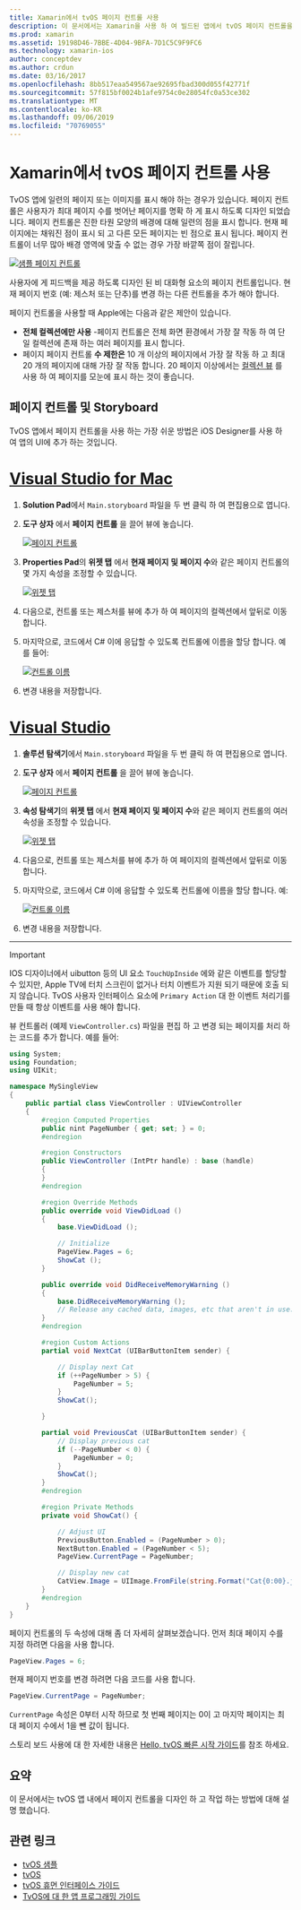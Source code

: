 ```yaml
---
title: Xamarin에서 tvOS 페이지 컨트롤 사용
description: 이 문서에서는 Xamarin을 사용 하 여 빌드된 앱에서 tvOS 페이지 컨트롤을 사용 하는 방법을 설명 합니다. 페이지 컨트롤에 대 한 개략적인 설명을 제공 하 고 스토리 보드를 설정 하는 방법에 대해 설명 하며 페이지 변경 이벤트에 응답 하는 방법을 검사 합니다.
ms.prod: xamarin
ms.assetid: 19198D46-7BBE-4D04-9BFA-7D1C5C9F9FC6
ms.technology: xamarin-ios
author: conceptdev
ms.author: crdun
ms.date: 03/16/2017
ms.openlocfilehash: 8bb517eaa549567ae92695fbad300d055f42771f
ms.sourcegitcommit: 57f815bf0024b1afe9754c0e28054fc0a53ce302
ms.translationtype: MT
ms.contentlocale: ko-KR
ms.lasthandoff: 09/06/2019
ms.locfileid: "70769055"
---
```

# <a name="working-with-tvos-page-controls-in-xamarin"></a>Xamarin에서 tvOS 페이지 컨트롤 사용

TvOS 앱에 일련의 페이지 또는 이미지를 표시 해야 하는 경우가 있습니다. 페이지 컨트롤은 사용자가 최대 페이지 수를 벗어난 페이지를 명확 하 게 표시 하도록 디자인 되었습니다. 페이지 컨트롤은 진한 타원 모양의 배경에 대해 일련의 점을 표시 합니다. 현재 페이지에는 채워진 점이 표시 되 고 다른 모든 페이지는 빈 점으로 표시 됩니다. 페이지 컨트롤이 너무 많아 배경 영역에 맞출 수 없는 경우 가장 바깥쪽 점이 잘립니다.

[![](page-controls-images/page01.png "샘플 페이지 컨트롤")](page-controls-images/page01.png#lightbox)

사용자에 게 피드백을 제공 하도록 디자인 된 비 대화형 요소의 페이지 컨트롤입니다. 현재 페이지 번호 (예: 제스처 또는 단추)를 변경 하는 다른 컨트롤을 추가 해야 합니다.

페이지 컨트롤을 사용할 때 Apple에는 다음과 같은 제안이 있습니다.

- **전체 컬렉션에만 사용** -페이지 컨트롤은 전체 화면 환경에서 가장 잘 작동 하 여 단일 컬렉션에 존재 하는 여러 페이지를 표시 합니다.
- 페이지 페이지 컨트롤 **수 제한은** 10 개 이상의 페이지에서 가장 잘 작동 하 고 최대 20 개의 페이지에 대해 가장 잘 작동 합니다. 20 페이지 이상에서는 [컬렉션 뷰](~/ios/tvos/user-interface/collection-views.md) 를 사용 하 여 페이지를 모눈에 표시 하는 것이 좋습니다.

<a name="Page-Controls-and-Storyboards" />

## <a name="page-controls-and-storyboards"></a>페이지 컨트롤 및 Storyboard

TvOS 앱에서 페이지 컨트롤을 사용 하는 가장 쉬운 방법은 iOS Designer를 사용 하 여 앱의 UI에 추가 하는 것입니다.

# <a name="visual-studio-for-mactabmacos"></a>[Visual Studio for Mac](#tab/macos)

1. **Solution Pad**에서 `Main.storyboard` 파일을 두 번 클릭 하 여 편집용으로 엽니다.
1. **도구 상자** 에서 **페이지 컨트롤** 을 끌어 뷰에 놓습니다.

    [![](page-controls-images/page02.png "페이지 컨트롤")](page-controls-images/page02.png#lightbox)
1. **Properties Pad**의 **위젯 탭** 에서 **현재 페이지** **및 페이지 수**와 같은 페이지 컨트롤의 몇 가지 속성을 조정할 수 있습니다.

    [![](page-controls-images/page03.png "위젯 탭")](page-controls-images/page03.png#lightbox)
1. 다음으로, 컨트롤 또는 제스처를 뷰에 추가 하 여 페이지의 컬렉션에서 앞뒤로 이동 합니다.
1. 마지막으로, 코드에서 C# 이에 응답할 수 있도록 컨트롤에 이름을 할당 합니다. 예를 들어:

    [![](page-controls-images/page04.png "컨트롤 이름")](page-controls-images/page04.png#lightbox)
1. 변경 내용을 저장합니다.

# <a name="visual-studiotabwindows"></a>[Visual Studio](#tab/windows)

1. **솔루션 탐색기**에서 `Main.storyboard` 파일을 두 번 클릭 하 여 편집용으로 엽니다.
1. **도구 상자** 에서 **페이지 컨트롤** 을 끌어 뷰에 놓습니다.

    [![](page-controls-images/page02-vs.png "페이지 컨트롤")](page-controls-images/page02-vs.png#lightbox)
1. **속성 탐색기**의 **위젯 탭** 에서 **현재 페이지** **및 페이지 수**와 같은 페이지 컨트롤의 여러 속성을 조정할 수 있습니다.

    [![](page-controls-images/page03-vs.png "위젯 탭")](page-controls-images/page03-vs.png#lightbox)
1. 다음으로, 컨트롤 또는 제스처를 뷰에 추가 하 여 페이지의 컬렉션에서 앞뒤로 이동 합니다.
1. 마지막으로, 코드에서 C# 이에 응답할 수 있도록 컨트롤에 이름을 할당 합니다. 예:

    [![](page-controls-images/page04-vs.png "컨트롤 이름")](page-controls-images/page04-vs.png#lightbox)
1. 변경 내용을 저장합니다.

-----

> [!IMPORTANT]
> IOS 디자이너에서 uibutton 등의 UI 요소 `TouchUpInside` 에와 같은 이벤트를 할당할 수 있지만, Apple TV에 터치 스크린이 없거나 터치 이벤트가 지원 되기 때문에 호출 되지 않습니다. TvOS 사용자 인터페이스 요소에 `Primary Action` 대 한 이벤트 처리기를 만들 때 항상 이벤트를 사용 해야 합니다.

뷰 컨트롤러 (예제 `ViewController.cs`) 파일을 편집 하 고 변경 되는 페이지를 처리 하는 코드를 추가 합니다. 예를 들어:

```csharp
using System;
using Foundation;
using UIKit;

namespace MySingleView
{
    public partial class ViewController : UIViewController
    {
        #region Computed Properties
        public nint PageNumber { get; set; } = 0;
        #endregion

        #region Constructors
        public ViewController (IntPtr handle) : base (handle)
        {
        }
        #endregion

        #region Override Methods
        public override void ViewDidLoad ()
        {
            base.ViewDidLoad ();

            // Initialize
            PageView.Pages = 6;
            ShowCat ();
        }

        public override void DidReceiveMemoryWarning ()
        {
            base.DidReceiveMemoryWarning ();
            // Release any cached data, images, etc that aren't in use.
        }
        #endregion

        #region Custom Actions
        partial void NextCat (UIBarButtonItem sender) {

            // Display next Cat
            if (++PageNumber > 5) {
                PageNumber = 5;
            }
            ShowCat();

        }

        partial void PreviousCat (UIBarButtonItem sender) {
            // Display previous cat
            if (--PageNumber < 0) {
                PageNumber = 0;
            }
            ShowCat();
        }
        #endregion

        #region Private Methods
        private void ShowCat() {

            // Adjust UI
            PreviousButton.Enabled = (PageNumber > 0);
            NextButton.Enabled = (PageNumber < 5);
            PageView.CurrentPage = PageNumber;

            // Display new cat
            CatView.Image = UIImage.FromFile(string.Format("Cat{0:00}.jpg",PageNumber+1));
        }
        #endregion
    }
}
```

페이지 컨트롤의 두 속성에 대해 좀 더 자세히 살펴보겠습니다. 먼저 최대 페이지 수를 지정 하려면 다음을 사용 합니다.

```csharp
PageView.Pages = 6;
```

현재 페이지 번호를 변경 하려면 다음 코드를 사용 합니다.

```csharp
PageView.CurrentPage = PageNumber;
```

`CurrentPage` 속성은 0부터 시작 하므로 첫 번째 페이지는 0이 고 마지막 페이지는 최대 페이지 수에서 1을 뺀 값이 됩니다.

스토리 보드 사용에 대 한 자세한 내용은 [Hello, tvOS 빠른 시작 가이드](~/ios/tvos/get-started/hello-tvos.md)를 참조 하세요.

<a name="Summary" />

## <a name="summary"></a>요약

이 문서에서는 tvOS 앱 내에서 페이지 컨트롤을 디자인 하 고 작업 하는 방법에 대해 설명 했습니다.

## <a name="related-links"></a>관련 링크

- [tvOS 샘플](https://docs.microsoft.com/samples/browse/?products=xamarin&term=Xamarin.iOS+tvOS)
- [tvOS](https://developer.apple.com/tvos/)
- [tvOS 휴먼 인터페이스 가이드](https://developer.apple.com/tvos/human-interface-guidelines/)
- [TvOS에 대 한 앱 프로그래밍 가이드](https://developer.apple.com/library/prerelease/tvos/documentation/General/Conceptual/AppleTV_PG/)
